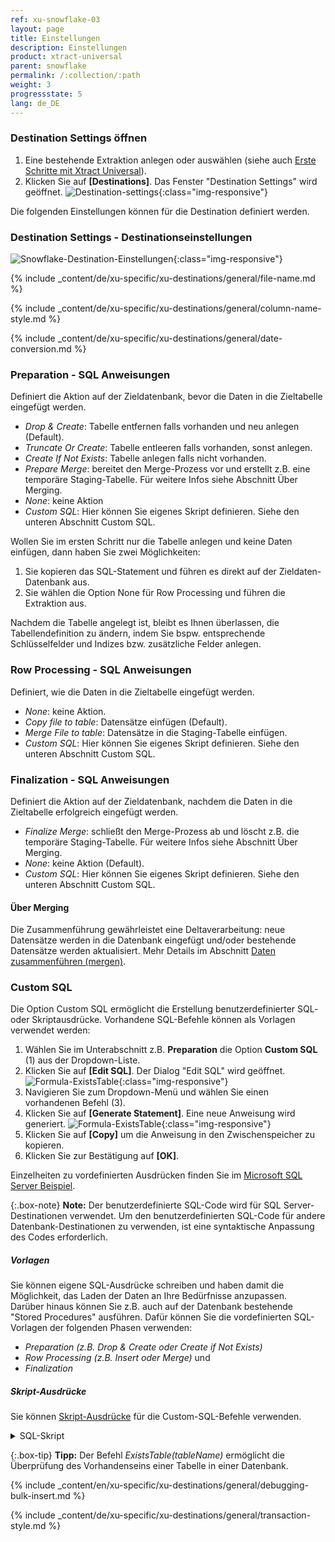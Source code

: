 ```yaml
---
ref: xu-snowflake-03
layout: page
title: Einstellungen
description: Einstellungen
product: xtract-universal
parent: snowflake
permalink: /:collection/:path
weight: 3
progressstate: 5
lang: de_DE
---
```

### Destination Settings öffnen

1. Eine bestehende Extraktion anlegen oder auswählen (siehe auch [Erste Schritte mit Xtract Universal](../../erste-schritte/eine-neue-extraktion-anlegen)).
2. Klicken Sie auf **[Destinations]**. Das Fenster "Destination Settings" wird geöffnet.
![Destination-settings](/img/content/xu/xu_designer_destination.png){:class="img-responsive"}

Die folgenden Einstellungen können für die Destination definiert werden. 
  
### Destination Settings - Destinationseinstellungen

![Snowflake-Destination-Einstellungen](/img/content/xu/snowflake/snowflake-destination-spec-settings.png){:class="img-responsive"}

{% include _content/de/xu-specific/xu-destinations/general/file-name.md %}

{% include _content/de/xu-specific/xu-destinations/general/column-name-style.md %}

{% include _content/de/xu-specific/xu-destinations/general/date-conversion.md %}

### Preparation - SQL Anweisungen

Definiert die Aktion auf der Zieldatenbank, bevor die Daten in die Zieltabelle eingefügt werden.
- *Drop & Create*: Tabelle entfernen falls vorhanden und neu anlegen (Default).
- *Truncate Or Create*: Tabelle entleeren falls vorhanden, sonst anlegen.
- *Create If Not Exists*: Tabelle anlegen falls nicht vorhanden.
- *Prepare Merge*: bereitet den Merge-Prozess vor und erstellt z.B. eine temporäre Staging-Tabelle. Für weitere Infos siehe Abschnitt Über Merging. 
- *None*: keine Aktion
- *Custom SQL*: Hier können Sie eigenes Skript definieren. Siehe den unteren Abschnitt Custom SQL. 

Wollen Sie im ersten Schritt nur die Tabelle anlegen und keine Daten einfügen, dann haben Sie zwei Möglichkeiten:
1. Sie kopieren das SQL-Statement und führen es direkt auf der Zieldaten-Datenbank aus.
2. Sie wählen die Option None für Row Processing und führen die Extraktion aus.

Nachdem die Tabelle angelegt ist, bleibt es Ihnen überlassen, die Tabellendefinition zu ändern, 
indem Sie bspw. entsprechende Schlüsselfelder und Indizes bzw. zusätzliche Felder anlegen.


### Row Processing - SQL Anweisungen

Definiert, wie die Daten in die Zieltabelle eingefügt werden.
- *None*: keine Aktion.
- *Copy file to table*: Datensätze einfügen (Default).
- *Merge File to table*: Datensätze in die Staging-Tabelle einfügen.
- *Custom SQL*: Hier können Sie eigenes Skript definieren. Siehe den unteren Abschnitt Custom SQL.


### Finalization - SQL Anweisungen

Definiert die Aktion auf der Zieldatenbank, nachdem die Daten in die Zieltabelle erfolgreich eingefügt werden.
- *Finalize Merge*: schließt den Merge-Prozess ab und löscht z.B. die temporäre Staging-Tabelle. Für weitere Infos siehe Abschnitt Über Merging. 
- *None*: keine Aktion (Default).
- *Custom SQL*: Hier können Sie eigenes Skript definieren. Siehe den unteren Abschnitt Custom SQL. 

#### Über Merging
Die Zusammenführung gewährleistet eine Deltaverarbeitung: neue Datensätze werden in die Datenbank eingefügt und/oder bestehende Datensätze werden aktualisiert. 
Mehr Details im Abschnitt [Daten zusammenführen (mergen)](./daten-mergen).

### Custom SQL 

Die Option Custom SQL ermöglicht die Erstellung benutzerdefinierter SQL- oder Skriptausdrücke. Vorhandene SQL-Befehle können 
als Vorlagen verwendet werden:

1. Wählen Sie im Unterabschnitt z.B. **Preparation** die Option **Custom SQL** (1) aus der Dropdown-Liste.
2. Klicken Sie auf **[Edit SQL]**. Der Dialog "Edit SQL" wird geöffnet.
![Formula-ExistsTable](/img/content/Formula-ExistsTable.png){:class="img-responsive"}
3. Navigieren Sie zum Dropdown-Menü und wählen Sie einen vorhandenen Befehl (3). 
4. Klicken Sie auf **[Generate Statement]**. Eine neue Anweisung wird generiert.
![Formula-ExistsTable](/img/content/Formula-ExistsTable-02.png){:class="img-responsive"}
5. Klicken Sie auf **[Copy]** um die Anweisung in den Zwischenspeicher zu kopieren.
6. Klicken Sie zur Bestätigung auf **[OK]**.

Einzelheiten zu vordefinierten Ausdrücken finden Sie im [Microsoft SQL Server Beispiel](https://help.theobald-software.com/de/xtract-universal/xu-destinationen/microsoft-sql-server/sql-server-custom-sql).

{:.box-note}
**Note:** Der benutzerdefinierte SQL-Code wird für SQL Server-Destinationen verwendet. 
Um den benutzerdefinierten SQL-Code für andere Datenbank-Destinationen zu verwenden, ist eine syntaktische Anpassung des Codes erforderlich.

##### **Vorlagen**

Sie können eigene SQL-Ausdrücke schreiben und haben damit die Möglichkeit, das Laden der Daten an Ihre Bedürfnisse anzupassen. <br>
Darüber hinaus können Sie z.B. auch auf der Datenbank bestehende "Stored Procedures" ausführen.
Dafür können Sie die vordefinierten SQL-Vorlagen der folgenden Phasen verwenden:
- *Preparation (z.B. Drop & Create oder Create if Not Exists)* 
- *Row Processing (z.B. Insert oder Merge)* und 
- *Finalization*


##### **Skript-Ausdrücke**

Sie können [Skript-Ausdrücke](https://help.theobald-software.com/de/xtract-universal/fortgeschrittene-techniken/script-ausdruecke) für die Custom-SQL-Befehle verwenden.

<details>
<summary>SQL-Skript</summary>
{% highlight sql %}
#{
   iif
   (
      ExistsTable("MAKT"),
      "TRUNCATE TABLE \"MAKT\";",
      "
         CREATE TABLE \"MAKT\"(
            \"MATNR\" VARCHAR(18),
            \"SPRAS\" VARCHAR(2),
            \"MAKTX\" VARCHAR(40));
      "
   )
}#

{% endhighlight %}
</details>

{:.box-tip}
**Tipp:** Der Befehl *ExistsTable(tableName)* ermöglicht die Überprüfung des Vorhandenseins einer Tabelle in einer Datenbank.



{% include _content/en/xu-specific/xu-destinations/general/debugging-bulk-insert.md %}

{% include _content/de/xu-specific/xu-destinations/general/transaction-style.md %}